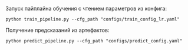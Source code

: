 Запуск пайплайна обучения с чтением параметров из конфига:
~~~
python train_pipeline.py --cfg_path "configs/train_config_lr.yaml"
~~~
Получение предсказаний из артефактов:
~~~
python predict_pipeline.py --cfg_path "configs/predict_config.yaml"
~~~
